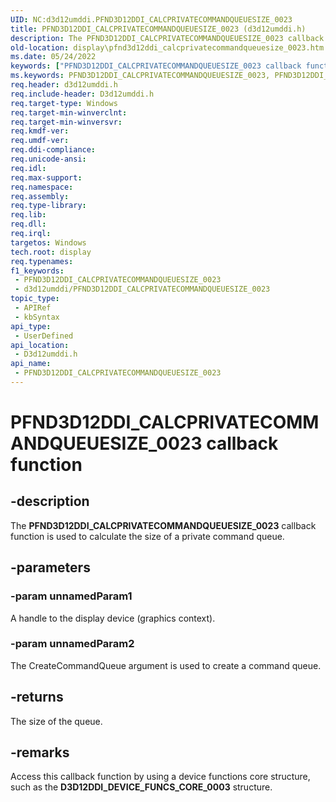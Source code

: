 ```yaml
---
UID: NC:d3d12umddi.PFND3D12DDI_CALCPRIVATECOMMANDQUEUESIZE_0023
title: PFND3D12DDI_CALCPRIVATECOMMANDQUEUESIZE_0023 (d3d12umddi.h)
description: The PFND3D12DDI_CALCPRIVATECOMMANDQUEUESIZE_0023 callback function calculates the size of a private command queue.
old-location: display\pfnd3d12ddi_calcprivatecommandqueuesize_0023.htm
ms.date: 05/24/2022
keywords: ["PFND3D12DDI_CALCPRIVATECOMMANDQUEUESIZE_0023 callback function"]
ms.keywords: PFND3D12DDI_CALCPRIVATECOMMANDQUEUESIZE_0023, PFND3D12DDI_CALCPRIVATECOMMANDQUEUESIZE_0023 callback, d3d12umddi/pfnCalcPrivateCommandQueueSize, display.pfnd3d12ddi_calcprivatecommandqueuesize_0023, pfnCalcPrivateCommandQueueSize, pfnCalcPrivateCommandQueueSize callback function [Display Devices]
req.header: d3d12umddi.h
req.include-header: D3d12umddi.h
req.target-type: Windows
req.target-min-winverclnt: 
req.target-min-winversvr: 
req.kmdf-ver: 
req.umdf-ver: 
req.ddi-compliance: 
req.unicode-ansi: 
req.idl: 
req.max-support: 
req.namespace: 
req.assembly: 
req.type-library: 
req.lib: 
req.dll: 
req.irql: 
targetos: Windows
tech.root: display
req.typenames: 
f1_keywords:
 - PFND3D12DDI_CALCPRIVATECOMMANDQUEUESIZE_0023
 - d3d12umddi/PFND3D12DDI_CALCPRIVATECOMMANDQUEUESIZE_0023
topic_type:
 - APIRef
 - kbSyntax
api_type:
 - UserDefined
api_location:
 - D3d12umddi.h
api_name:
 - PFND3D12DDI_CALCPRIVATECOMMANDQUEUESIZE_0023
---
```


# PFND3D12DDI_CALCPRIVATECOMMANDQUEUESIZE_0023 callback function

## -description

The **PFND3D12DDI_CALCPRIVATECOMMANDQUEUESIZE_0023** callback function is used to calculate the size of a private command queue.

## -parameters

### -param unnamedParam1

A handle to the display device (graphics context).

### -param unnamedParam2

The CreateCommandQueue argument is used to create a command queue.

## -returns

The size of the queue.

## -remarks

Access this callback function by using a device functions core structure, such as the **D3D12DDI_DEVICE_FUNCS_CORE_0003** structure.
